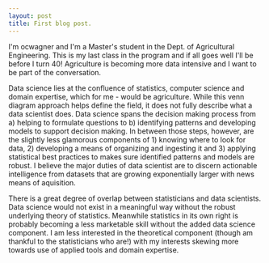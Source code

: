 ```yaml
---
layout: post
title: First blog post.
---
```


I'm ocwagner and I'm a Master's student in the Dept. of Agricultural Engineering. This is my last class in the program and if all goes well I'll be before I turn 40! Agriculture is becoming more data intensive and I want to be part of the conversation.

Data science lies at the confluence of statistics, computer science and domain expertise, which for me - would be agriculture. While this venn diagram approach helps define the field, it does not fully describe what a data scientist does. Data science spans the decision making process from a) helping to formulate questions to b) identifying patterns and developing models to support decision making. In between those steps, however, are the slightly less glamorous components of 1) knowing where to look for data, 2) developing a means of organizing and ingesting it and 3) applying statistical best practices to makes sure identified patterns and models are robust. I believe the major duties of data scientist are to discern actionable intelligence from datasets that are growing exponentially larger with news means of aquisition. 

There is a great degree of overlap between statisticians and data scientists. Data science would not exist in a meaningful way without the robust underlying theory of statistics. Meanwhile statistics in its own right is probably becoming a less marketable skill without the added data science component. I am less interested in the theoretical component (though am thankful to the statisticians who are!) with my interests skewing more towards use of applied tools and domain expertise.
